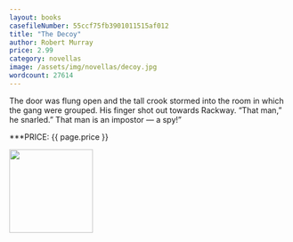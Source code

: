 ```yaml
---
layout: books
casefileNumber: 55ccf75fb3901011515af012
title: "The Decoy"
author: Robert Murray
price: 2.99
category: novellas
image: /assets/img/novellas/decoy.jpg
wordcount: 27614
---
```


The door was flung open and the tall crook stormed into the room in which the gang were grouped. His finger shot out towards Rackway. “That man,” he snarled.” That man is an impostor — a spy!”

***PRICE: {{ page.price }}

<a href="https://transactions.sendowl.com/packages/32886/8695C23E/add_to_cart" rel="nofollow"><img style="width: 150px;" src="https://transactions.sendowl.com/assets/external/add-to-cart.png" /></a><script type="text/javascript" src="https://transactions.sendowl.com/assets/sendowl.js" ></script>